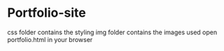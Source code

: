 # Portfolio-site
 css folder contains the styling
 img folder contains the images used
 open portfolio.html in your browser
